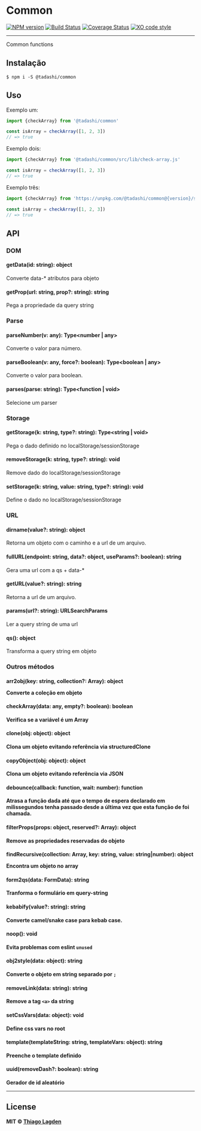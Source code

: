 # Common

[![NPM version][npm-img]][npm]
[![Build Status][ci-img]][ci]
[![Coverage Status][coveralls-img]][coveralls]
[![XO code style][xo-img]][xo]


[npm-img]:         https://img.shields.io/npm/v/@tadashi/common.svg
[npm]:             https://www.npmjs.com/package/@tadashi/common
[ci-img]:          https://github.com/lagden/common/actions/workflows/nodejs.yml/badge.svg
[ci]:              https://github.com/lagden/common/actions/workflows/nodejs.yml
[coveralls-img]:   https://coveralls.io/repos/github/lagden/common/badge.svg?branch=main
[coveralls]:       https://coveralls.io/github/lagden/common?branch=main
[xo-img]:          https://img.shields.io/badge/code_style-XO-5ed9c7.svg
[xo]:              https://github.com/sindresorhus/xo


---


Common functions

## Instalação

```
$ npm i -S @tadashi/common
```


## Uso

Exemplo um:

```js
import {checkArray} from '@tadashi/common'

const isArray = checkArray([1, 2, 3])
// => true
```

Exemplo dois:

```js
import {checkArray} from '@tadashi/common/src/lib/check-array.js'

const isArray = checkArray([1, 2, 3])
// => true
```

Exemplo três:

```js
import {checkArray} from 'https://unpkg.com/@tadashi/common@{version}/src/lib/check-array.js'

const isArray = checkArray([1, 2, 3])
// => true
```


## API

### DOM

#### getData(id: string): object

Converte data-* atributos para objeto


#### getProp(url: string, prop?: string): string

Pega a propriedade da query string


### Parse

#### parseNumber(v: any): Type<number | any>

Converte o valor para número.


#### parseBoolean(v: any, force?: boolean): Type<boolean | any>

Converte o valor para boolean.


#### parses(parse: string): Type<function | void>

Selecione um parser


### Storage

#### getStorage(k: string, type?: string): Type<string | void>

Pega o dado definido no localStorage/sessionStorage


#### removeStorage(k: string, type?: string): void

Remove dado do localStorage/sessionStorage


#### setStorage(k: string, value: string, type?: string): void

Define o dado no localStorage/sessionStorage


### URL

#### dirname(value?: string): object

Retorna um objeto com o caminho e a url de um arquivo.


#### fullURL(endpoint: string, data?: object, useParams?: boolean): string

Gera uma url com a qs + data-*


#### getURL(value?: string): string

Retorna a url de um arquivo.


#### params(url?: string): URLSearchParams

Ler a query string de uma url


#### qs(): object

Transforma a query string em objeto


### Outros métodos

#### arr2obj(key: string, collection?: Array<object>): object

Converte a coleção em objeto


#### checkArray(data: any, empty?: boolean): boolean

Verifica se a variável é um Array


#### clone(obj: object): object

Clona um objeto evitando referência via structuredClone


#### copyObject(obj: object): object

Clona um objeto evitando referência via JSON


#### debounce(callback: function, wait: number): function

Atrasa a função dada até que o tempo de espera declarado em milissegundos tenha passado desde a última vez que esta função de foi chamada.


#### filterProps(props: object, reserved?: Array<string>): object

Remove as propriedades reservadas do objeto


#### findRecursive(collection: Array<object>, key: string, value: string|number): object

Encontra um objeto no array


#### form2qs(data: FormData): string

Tranforma o formulário em query-string


#### kebabify(value?: string): string

Converte camel/snake case para kebab case.


#### noop(): void

Evita problemas com eslint `unused`


#### obj2style(data: object): string

Converte o objeto em string separado por `;`


#### removeLink(data: string): string

Remove a tag `<a>` da string


#### setCssVars(data: object): void

Define css vars no root


#### template(templateString: string, templateVars: object): string

Preenche o template definido


#### uuid(removeDash?: boolean): string

Gerador de id aleatório


---


## License

MIT © [Thiago Lagden](http://github.com/lagden)
